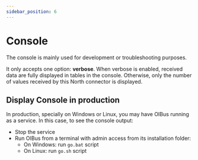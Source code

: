 ```yaml
---
sidebar_position: 6
---
```


# Console
The console is mainly used for development or troubleshooting purposes.

It only accepts one option: **verbose**. When verbose is enabled, received data are fully displayed in tables in
the console. Otherwise, only the number of values received by this North connector is displayed.

## Display Console in production
In production, specially on Windows or Linux, you may have OIBus running as a service. In this case, to see the 
console output:
- Stop the service
- Run OIBus from a terminal with admin access from its installation folder:
  - On Windows: run `go.bat` script 
  - On Linux: run `go.sh` script
